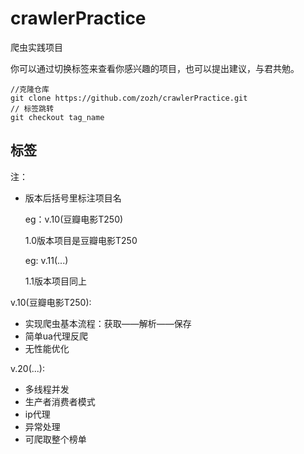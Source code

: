 # crawlerPractice
爬虫实践项目

你可以通过切换标签来查看你感兴趣的项目，也可以提出建议，与君共勉。

```git
//克隆仓库
git clone https://github.com/zozh/crawlerPractice.git
// 标签跳转
git checkout tag_name
```



## 标签

注：

* 版本后括号里标注项目名

  eg：v.10(豆瓣电影T250)

  1.0版本项目是豆瓣电影T250

  eg: v.11(...)

  1.1版本项目同上




v.10(豆瓣电影T250):
* 实现爬虫基本流程：获取——解析——保存
* 简单ua代理反爬
* 无性能优化


v.20(...):
* 多线程并发
* 生产者消费者模式
* ip代理
* 异常处理
* 可爬取整个榜单